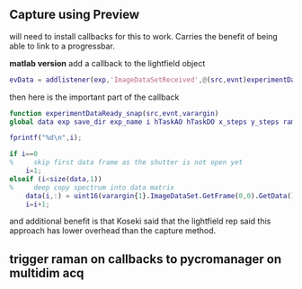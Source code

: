 ## Capture using Preview

will need to install callbacks for this to work. Carries the benefit of being able to link to a progressbar.

**matlab version**
add a callback to the lightfield object
```matlab
evData = addlistener(exp,'ImageDataSetReceived',@(src,evnt)experimentDataReady_snap(src,evnt,source));
```
then here is the important part of the callback

```matlab
function experimentDataReady_snap(src,evnt,varargin)
global data exp save_dir exp_name i hTaskAO hTaskDO x_steps y_steps raman_peak

fprintf("%d\n",i);

if i==0
%     skip first data frame as the shutter is not open yet
    i=1;
elseif (i<size(data,1))
%     deep copy spectrum into data matrix
    data(i,:) = uint16(varargin{1}.ImageDataSet.GetFrame(0,0).GetData());
    i=i+1;
```

and additional benefit is that Koseki said that the lightfield rep said this approach has lower overhead than the capture method.

## trigger raman on callbacks to pycromanager on multidim acq

##
